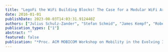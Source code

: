 ```yaml
---
title: "LegoFi the WiFi Building Blocks! The Case for a Modular WiFi Architecture"
date: 2016-01-01
publishDate: 2023-08-03T14:03:31.912440Z
authors: ["Julius Schulz-Zander", "Stefan Schmid", "James Kempf", "Roberto Riggio", "Anja Feldmann"]
publication_types: ["1"]
abstract: ""
featured: false
publication: "*Proc. ACM MOBICOM Workshop on Mobility in the Evolving Internet Architecture (MobiArch)*"
---
```


